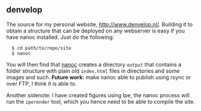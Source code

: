 denvelop
--------
The source for my personal website, http://www.denvelop.nl/. Building it to
obtain a structure that can be deployed on any webserver is easy if you have
nanoc installed. Just do the following:

```
  $ cd path/to/repo/site
  $ nanoc
```

You will then find that [nanoc](http://nanoc.ws/) creates a directory `output`
that contains a folder structure with plain old `index.html` files in
directories and some images and such. **Future work:** make nanoc able to
publish using rsync or over FTP, I think it is able to.

Another sidenote: I have created figures using Ipe, the nanoc process will run
the `iperender` tool, which you hence need to be able to compile the site.
